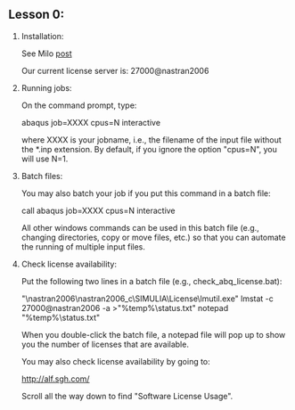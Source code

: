 ## Lesson 0: 

 1. Installation:
	
	See Milo [post](https://milo.sgh.com/community/software/blog/2019/02/15/abaqus-2019-is-available-and-some-thoughts-on-software-versions)
	
	Our current license server is: 27000@nastran2006
	
 2. Running jobs:
 
	On the command prompt, type:
	
	abaqus job=XXXX cpus=N interactive
	
	where XXXX is your jobname, i.e., the filename of the input file without the *.inp extension. By default, if you ignore the option "cpus=N", you will use N=1.
	
 3. Batch files:
 
	You may also batch your job if you put this command in a batch file:
	
	call abaqus job=XXXX cpus=N interactive
	
	All other windows commands can be used in this batch file (e.g., changing directories, copy or move files, etc.) so that you can automate the running of multiple input files.
	
 4. Check license availability:
 
	Put the following two lines in a batch file (e.g., check_abq_license.bat):
	
	"\\nastran2006\nastran2006_c\SIMULIA\License\lmutil.exe" lmstat -c 27000@nastran2006 -a >"%temp%\status.txt" 
	notepad "%temp%\status.txt"

	When you double-click the batch file, a notepad file will pop up to show you the number of licenses that are available.
	
	You may also check license availability by going to:
	
	http://alf.sgh.com/
	
	Scroll all the way down to find "Software License Usage".